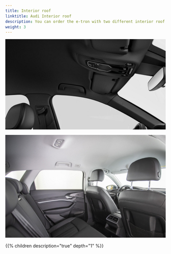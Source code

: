 ```yaml
---
title: Interior roof
linktitle: Audi Interior roof
description: You can order the e-tron with two different interior roof colors
weight: 3
---
```


![Roof](blackroof.jpg "Black roof. Option ")

![Roof](moonroof.jpg "Standard roof")

{{% children description="true" depth="1" %}}